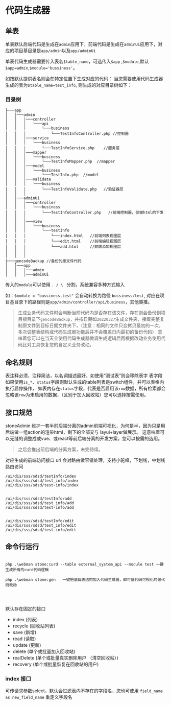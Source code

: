 # 代码生成器


## 单表

单表默认后端代码是生成在`admin`应用下，前端代码是生成在`adminUi`应用下，对应的项目基目录是`app/admin`以及`app/adminUi`


单表代码生成器需要传入表名`$table_name`，可选传入`$app` ,`$module`,默认`$app=admin`,`$module='bussiness'`。

如按默认提供表名则会在特定位置下生成对应的代码：
当您需要使用代码生成器生成的表为`$table_name=test_info`,
则生成的对应目录树如下：

### 目录树

```
├───app
│   │───admin
│   │   │───controller
│   │   │   └───api
│   │   │       └───business
│   │   │           └───TestInfoController.php //控制器
│   │   │───service
│   │   │   └───business
│   │   │       └───TestInfoService.php    //服务层       
│   │   │───mapper
│   │   │   └───business
│   │   │       └───TestInfoMapper.php  //mapper
│   │   │───model
│   │   │   └───business
│   │   │       └───TestInfo.php  //model
│   │   │───validate
│   │   │   └───business
│   │   │       └───TestInfoValidate.php   //验证器层
│   │   │
│   │───adminUi
│   │   │───controller
│   │   │   └───business
│   │   │       └───TestInfoController.php   //前端控制器，仅做html的下发
│   │   │           
│   │   │───view
│   │   │   └───business
│   │   │       └───testInfo
│   │   │           └───index.html   //前端列表视图层        
│   │   │           └───edit.html    //前端编辑视图层       
│   │   │           └───add.html     //前端添加视图层      
│   │   │
│   │   │
├───gencodeBackup //备份的原文件代码
│   │───app
│   │   │───admin
│   │   │───adminUi

```


传入的`module`可以使用 `. / \ ` 分割，系统兼容多种方式输入

如：`$module = "bussiness.test"` 会自动转换为路径 `bussiness/test`,
对应在项目基目录下的路径则是`app/admin/controller/api/business`，其他类推。

>生成业务代码文件时会判断当前代码内是否存在该文件，存在则会备份到项目根目录下`gencodeBackup`，并按日期如`20220327`生成文件夹，接着完整复制原文件到目标日期文件夹下，（注意：相同的文件只会拷贝最初的一次，多次调整表结构或代码生成器功能后并不会覆盖日内最初的备份代码）
>意味着您可以在当天全使用代码生成器微调生成逻辑后再根据改动业务使用代码比对工具恢复您的自定义业务改动。


## 命名规则

表注释必须，注释简洁，以名词描述最好，如使用“测试表”则会移除表字
表字段如果使用`is_*`、`status`字段则默认生成的table列表是switch组件，并可以表格内执行启停操作，
如表内存在`status`字段，代表是否启用该`row`数据，所有检索都会忽略该`row`为未启用的数据，（区别于加入回收站）您可以选择按需使用。




## 接口规范

stoneAdmin 维护一套半前后端分离的admin前端可视化，为何是半，因为只是用后端做一组action的渲染html，剩下的全部交与 layui+layer做展示。
这意味着可以无缝的调整成或vue、或react等前后端分离的开发方案，您可以按需的选用。

> 之后会推出前后端的分离方案，未完待续。



对应生成的前端访问接口 url
会对路由做容错处理，支持小驼峰，下划线，中划线路由访问
```
/ui/dis/sss/sdsd/testInfo/index
/ui/dis/sss/sdsd/test_info/index
/ui/dis/sss/sdsd/test-info/index


/ui/dis/sss/sdsd/testInfo/add
/ui/dis/sss/sdsd/test_info/add
/ui/dis/sss/sdsd/test-info/add


/ui/dis/sss/sdsd/testInfo/edit
/ui/dis/sss/sdsd/test_info/edit
/ui/dis/sss/sdsd/test-info/edit
```

 
## 命令行运行

```

php .\webman stone:curd --table external_system_api --module test 一键生成所有的curd代码逻辑

php .\webman stone:gen   一键把基础表结构加入代码生成器，即可低代码可视化的做代码改动




```



默认存在固定的接口

- index (列表)
- recycle (回收站列表)
- save (新增)
- read (读取)
- update (更新)
- delete (单个或批量加入回收站)
- realDelete (单个或批量真实删除用户 （清空回收站）)
- recovery (单个或批量恢复在回收站的用户)



### index 接口




可传请求参数select，默认会过滤表内不存在的字段名，您也可使用 `field_name as new_field_name` 重定义字段名

